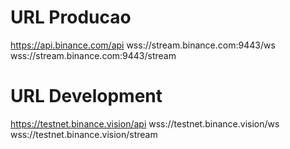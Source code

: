 # URL Producao
https://api.binance.com/api
wss://stream.binance.com:9443/ws
wss://stream.binance.com:9443/stream

# URL Development
https://testnet.binance.vision/api
wss://testnet.binance.vision/ws
wss://testnet.binance.vision/stream
